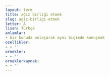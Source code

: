 ```yaml
---
layout: term
title: ağız birliği etmek
slug: agiz-birligi-etmek
letter: A
lisan: Türkçe
anlamlar:
- bir konuda anlaşarak aynı biçimde konuşmak
ozellikler:
- - ''
ornekler:
- - ''
orneklerkaynak:
- - ''
---
```

